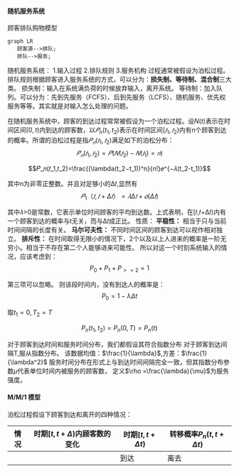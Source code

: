 #### 随机服务系统
顾客排队购物模型
```mermaid
graph LR
   顾客源-->排队;
   排队-->服务;
```
随机服务系统：
    1.输入过程
    2.排队规则
    3.服务机构
过程通常被假设为泊松过程。
排队规则根据顾客进入服务系统的方式，可以分为：**损失制、等待制、混合制**三大类。
损失制：输入在系统满负荷的时候放弃输入，离开系统。
等待制：加入队列。可以分为：先到先服务（FCFS）、后到先服务（LCFS）、随机服务、优先权服务等等。其实就是对输入怎么处理的问题。

在随机服务系统中，顾客的到达过程常常被假设为一个泊松过程。设$N(t)$表示在时间区间$[0,t)$内到达的顾客数，以$𝑃_n(t_1,t_2)$表示在时间区间$[𝑡_1,𝑡_2)$内有n个顾客到达的概率。所谓的泊松过程是指$𝑃_𝑛(𝑡_1,𝑡_2)$满足如下的泊松分布：
$$𝑃_𝑛(𝑡_1,𝑡_2)=𝑃(𝑁(𝑡_2)−𝑁(𝑡_1)=𝑛)$$

$$𝑃_𝑛(𝑡_1,𝑡_2)=\frac{(\lambda(t_2−t_1))^n}{n!}𝑒^{−𝜆(t_2-t_1)}$$

其中n为非零正整数。并且对足够小的Δ𝑡,显然有$$𝑃_1（𝑡,𝑡+Δ𝑡）=𝜆Δ𝑡+𝑜(Δ𝑡)$$

其中𝜆>0是常数，它表示单位时间顾客的平均到达数。上式表明，在[𝑡,𝑡+Δ𝑡)内有一个顾客到达的概率与t无关，而与Δ𝑡成正比。
性质：
**平稳性：** 相当于只与当前时间间隔的长度有关。
**马尔可夫性：** 不同时间区间的顾客到达可以视作相对独立。
**排斥性：** 在时间取得无限小的情况下，2个以及以上人进来的概率是一阶无穷小。相当于不存在第二个人能够进来可能性。
所以对这一个时刻系统输入的情况，应该考虑到：
$$P_0+P_1+P_{>=2}=1$$

第三项可以忽略。
则该段时间内，没有到达人的概率是：
$$P_0=1-\lambda \Delta t$$

取$t_1=0,T_2=T$

$$P_n(t_1,t_2)=P_n(0,T)=P_n(t)$$

对于顾客到达时间和服务时间分布，我们都假设其符合指数分布
对于顾客到达间隔T,服从指数分布。
该数据均值：$\frac{1}{\lambda}$,方差：$\frac{1}{\lambda^2}$
服务时间分布在形式上与到达时间间隔完全一致，但其指数分布参数$\mu$代表单位时间内被服务的顾客数，
定义$\rho =\frac{\lambda}{\mu}$为服务强度。
#### M/M/1 模型
泊松过程假设下顾客到达和离开的四种情况：

|情况|时期$[t,t+\Delta)$内顾客数的变化|时期$[t,t+\Delta t)$|转移概率$P_n(t,t+\Delta t)$|
|---|---|---|---|
|||到达|离去|---|



